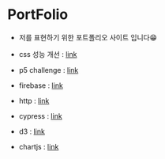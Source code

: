 # PortFolio

- 저를 표현하기 위한 포트폴리오 사이트 입니다😁

- css 성능 개선 : [link](https://www.youtube.com/watch?v=TZz9VHjJzMk)
- p5 challenge : [link](https://www.youtube.com/watch?v=55iwMYv8tGI)
- firebase : [link](https://console.firebase.google.com/?hl=ko&pli=1)
- http : [link](https://http.cat/)
- cypress : [link](https://docs.cypress.io/guides/end-to-end-testing/writing-your-first-end-to-end-test#Next-steps)
- d3 : [link](https://d3js.org/)
- chartjs : [link](https://www.chartjs.org/)
